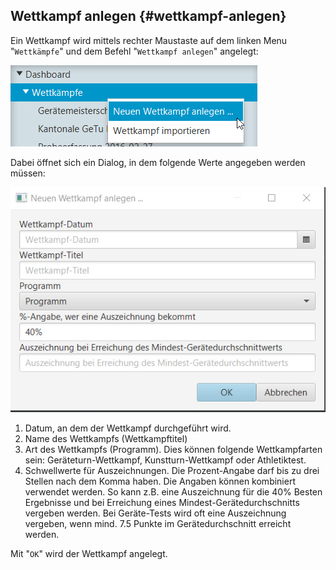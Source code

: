 ## Wettkampf anlegen {#wettkampf-anlegen}

Ein Wettkampf wird mittels rechter Maustaste auf dem linken Menu &quot;`Wettkämpfe`&quot; und 
dem Befehl &quot;`Wettkampf anlegen`&quot; angelegt:

![](/assets/wettkampf-anlegen.png)

Dabei öffnet sich ein Dialog, in dem folgende Werte angegeben werden müssen:

![](/assets/wettkampf-anlegen-dlg.png)

1.  Datum, an dem der Wettkampf durchgeführt wird.
2.  Name des Wettkampfs (Wettkampftitel)
3.  Art des Wettkampfs (Programm). Dies können folgende Wettkampfarten sein: Geräteturn-Wettkampf, Kunstturn-Wettkampf 
    oder Athletiktest.
4.  Schwellwerte für Auszeichnungen. Die Prozent-Angabe darf bis zu drei Stellen nach dem Komma haben. Die Angaben 
    können kombiniert verwendet werden. So kann z.B. eine Auszeichnung für die 40% Besten Ergebnisse und bei Erreichung 
    eines Mindest-Gerätedurchschnitts vergeben werden. 
    Bei Geräte-Tests wird oft eine Auszeichnung vergeben, wenn mind. 7.5 Punkte im Gerätedurchschnitt erreicht werden.

Mit &quot;`OK`&quot; wird der Wettkampf angelegt.